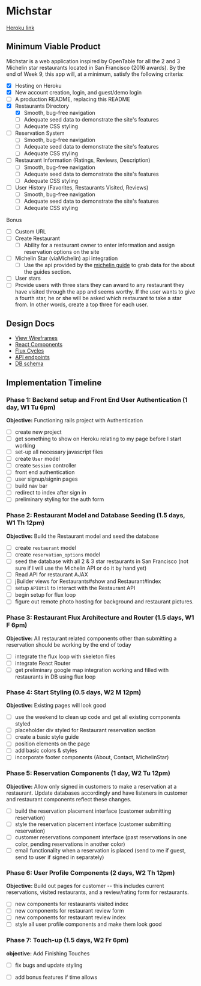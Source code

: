 # Michstar

[Heroku link](https://michstarapp.herokuapp.com)

## Minimum Viable Product

Michstar is a web application inspired by OpenTable for all the 2 and 3 Michelin star restaurants located in San Francisco (2016 awards).  By the end of Week 9, this app will, at a minimum, satisfy the following criteria:

- [x] Hosting on Heroku
- [x] New account creation, login, and guest/demo login
- [ ] A production README, replacing this README
- [x] Restaurants Directory
  - [x] Smooth, bug-free navigation
  - [ ] Adequate seed data to demonstrate the site's features
  - [ ] Adequate CSS styling
- [ ] Reservation System
  - [ ] Smooth, bug-free navigation
  - [ ] Adequate seed data to demonstrate the site's features
  - [ ] Adequate CSS styling
- [ ] Restaurant Information (Ratings, Reviews, Description)
  - [ ] Smooth, bug-free navigation
  - [ ] Adequate seed data to demonstrate the site's features
  - [ ] Adequate CSS styling
- [ ] User History (Favorites, Restaurants Visited, Reviews)
  - [ ] Smooth, bug-free navigation
  - [ ] Adequate seed data to demonstrate the site's features
  - [ ] Adequate CSS styling

Bonus

- [ ] Custom URL
- [ ] Create Restaurant
  - [ ] Ability for a restaurant owner to enter information and assign reservation options on the site
- [ ] Michelin Star (viaMichelin) api integration
  - [ ] Use the api provided by the [michelin guide](http://dev.viamichelin.com/guides-michelin-js-en.html) to grab data for the about the guides section.
- [ ] User stars
 - [ ] Provide users with three stars they can award to any restaurant they have visited through the app and seems worthy. If the user wants to give a fourth star, he or she will be asked which restaurant to take a star from. In other words, create a top three for each user.

## Design Docs
* [View Wireframes][views]
* [React Components][components]
* [Flux Cycles][flux-cycles]
* [API endpoints][api-endpoints]
* [DB schema][schema]

[views]: docs/views.md
[components]: docs/components.md
[flux-cycles]: docs/flux-cycles.md
[api-endpoints]: docs/api-endpoints.md
[schema]: docs/schema.md

## Implementation Timeline

### Phase 1: Backend setup and Front End User Authentication (1 day, W1 Tu 6pm)

**Objective:** Functioning rails project with Authentication

- [ ] create new project
- [ ] get something to show on Heroku relating to my page before I start working
- [ ] set-up all necessary javascript files
- [ ] create `User` model
- [ ] create `Session` controller
- [ ] front end authentication
- [ ] user signup/signin pages
- [ ] build nav bar
- [ ] redirect to index after sign in
- [ ] preliminary styling for the auth form

### Phase 2: Restaurant Model and Database Seeding (1.5 days, W1 Th 12pm)

**Objective:** Build the Restaurant model and seed the database

- [ ] create `restaurant` model
- [ ] create `reservation_options` model
- [ ] seed the database with all 2 & 3 star restaurants in San Francisco (not sure if I will use the Michelin API or do it by hand yet)
- [ ] Read API for restaurant AJAX
- [ ] jBuilder views for Restaurants#show and Restaurant#index
- [ ] setup `APIUtil` to interact with the Restaurant API
- [ ] begin setup for flux loop
- [ ] figure out remote photo hosting for background and restaurant pictures.

### Phase 3: Restaurant Flux Architecture and Router (1.5 days, W1 F 6pm)

**Objective:** All restaurant related components other than submitting a reservation should be working by the end of today

- [ ] integrate the flux loop with skeleton files
- [ ] integrate React Router
- [ ] get preliminary google map integration working and filled with restaurants in DB using flux loop

### Phase 4: Start Styling (0.5 days, W2 M 12pm)

**Objective:** Existing pages will look good

- [ ] use the weekend to clean up code and get all existing components styled
- [ ] placeholder div styled for Restaurant reservation section
- [ ] create a basic style guide
- [ ] position elements on the page
- [ ] add basic colors & styles
- [ ] incorporate footer components (About, Contact, MichelinStar)

### Phase 5: Reservation Components (1 day, W2 Tu 12pm)

**Objective:** Allow only signed in customers to make a reservation at a restaurant. Update databases accordingly and have listeners in customer and restaurant components reflect these changes.

- [ ] build the reservation placement interface (customer submitting reservation)
- [ ] style the reservation placement interface (customer submitting reservation)
- [ ] customer reservations component interface (past reservations in one color, pending reservations in another color)
- [ ] email functionality when a reservation is placed (send to me if guest, send to user if signed in separately)

### Phase 6: User Profile Components (2 days, W2 Th 12pm)

**Objective:** Build out pages for customer -- this includes current reservations, visited restaurants, and a review/rating form for restaurants.

- [ ] new components for restaurants visited index
- [ ] new components for restaurant review form
- [ ] new components for restaurant review index
- [ ] style all user profile components and make them look good

### Phase 7: Touch-up (1.5 days, W2 Fr 6pm)

**objective:** Add Finishing Touches

- [ ] fix bugs and update styling
- [ ] add bonus features if time allows


[phase-one]: (docs/phases/phase1.md)
[phase-two]: (docs/phases/phase2.md)
[phase-three]: (docs/phases/phase3.md)
[phase-four]: (docs/phases/phase4.md)
[phase-five]: (docs/phases/phase5.md)
